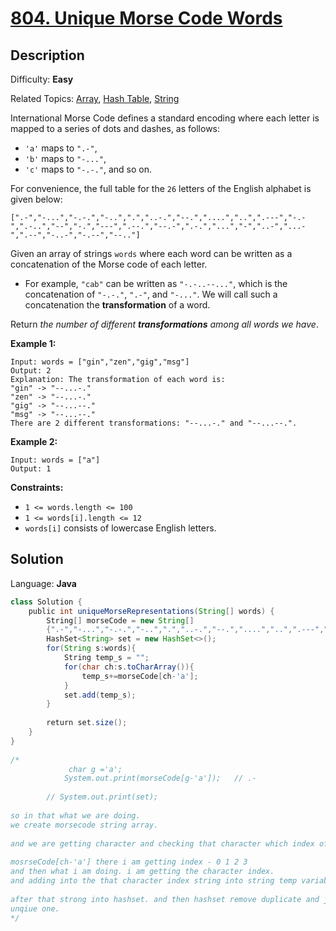 # [804\. Unique Morse Code Words](https://leetcode.com/problems/unique-morse-code-words/)

## Description

Difficulty: **Easy**  

Related Topics: [Array](https://leetcode.com/tag/array/), [Hash Table](https://leetcode.com/tag/hash-table/), [String](https://leetcode.com/tag/string/)


International Morse Code defines a standard encoding where each letter is mapped to a series of dots and dashes, as follows:

*   `'a'` maps to `".-"`,
*   `'b'` maps to `"-..."`,
*   `'c'` maps to `"-.-."`, and so on.

For convenience, the full table for the `26` letters of the English alphabet is given below:

```
[".-","-...","-.-.","-..",".","..-.","--.","....","..",".---","-.-",".-..","--","-.","---",".--.","--.-",".-.","...","-","..-","...-",".--","-..-","-.--","--.."]
```

Given an array of strings `words` where each word can be written as a concatenation of the Morse code of each letter.

*   For example, `"cab"` can be written as `"-.-..--..."`, which is the concatenation of `"-.-."`, `".-"`, and `"-..."`. We will call such a concatenation the **transformation** of a word.

Return _the number of different **transformations** among all words we have_.

**Example 1:**

```
Input: words = ["gin","zen","gig","msg"]
Output: 2
Explanation: The transformation of each word is:
"gin" -> "--...-."
"zen" -> "--...-."
"gig" -> "--...--."
"msg" -> "--...--."
There are 2 different transformations: "--...-." and "--...--.".
```

**Example 2:**

```
Input: words = ["a"]
Output: 1
```

**Constraints:**

*   `1 <= words.length <= 100`
*   `1 <= words[i].length <= 12`
*   `words[i]` consists of lowercase English letters.


## Solution

Language: **Java**

```java
class Solution {
    public int uniqueMorseRepresentations(String[] words) {
        String[] morseCode = new String[]
        {".-","-...","-.-.","-..",".","..-.","--.","....","..",".---","-.-",".-..","--","-.","---",".--.","--.-",".-.","...","-","..-","...-",".--","-..-","-.--","--.."};
        HashSet<String> set = new HashSet<>();
        for(String s:words){
            String temp_s = "";
            for(char ch:s.toCharArray()){
                temp_s+=morseCode[ch-'a'];
            }      
            set.add(temp_s);
        }
      
        return set.size();
    }
}
​
/*
             char g ='a';
            System.out.print(morseCode[g-'a']);   // .-
            
        // System.out.print(set);
        
so in that what we are doing.
we create morsecode string array.
​
and we are getting character and checking that character which index of string is present.
​
mosrseCode[ch-'a'] there i am getting index - 0 1 2 3 
and then what i am doing. i am getting the character index.
and adding into the that character index string into string temp variable.
​
after that strong into hashset. and then hashset remove duplicate and just return the.
unqiue one.
*/
```
